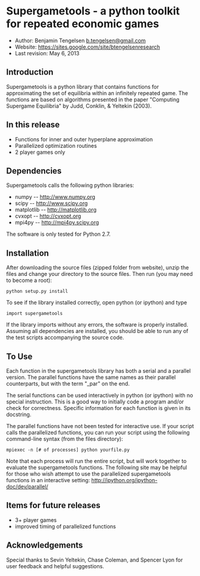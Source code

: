 
# Supergametools - a python toolkit for repeated economic games
- Author: Benjamin Tengelsen <b.tengelsen@gmail.com>
- Website: https://sites.google.com/site/btengelsenresearch
- Last revision: May 6, 2013


## Introduction

Supergametools is a python library that contains functions for
approximating the set of equilibria within an infinitely repeated
game. The functions are based on algorithms presented in the paper
"Computing Supergame Equilibria" by Judd, Conklin, & Yeltekin (2003).


## In this release

- Functions for inner and outer hyperplane approximation
- Parallelized optimization routines
- 2 player games only


## Dependencies

Supergametools calls the following python libraries:

  - numpy -- <http://www.numpy.org>
  - scipy -- <http://www.scipy.org>
  - matplotlib -- <http://matplotlib.org>
  - cvxopt -- <http://cvxopt.org>
  - mpi4py -- <http://mpi4py.scipy.org>

The software is only tested for Python 2.7.


## Installation
After downloading the source files (zipped folder from website), unzip
the files and change your directory to the source files. Then run (you
may need to become a root):

	python setup.py install

To see if the library installed correctly, open python (or ipython)
and type

	import supergametools

If the library imports without any errors, the software is properly
installed. Assuming all dependencies are installed, you should be able
to run any of the test scripts accompanying the source code.


## To Use
Each function in the supergametools library has both a serial and
a parallel version. The parallel functions have the same names as
their parallel counterparts, but with the term "_par" on the end.

The serial functions can be used interactively in python (or ipython)
with no special instruction. This is a good way to initially code a
program and/or check for correctness. Specific information for each
function is given in its docstring.

The parallel functions have not been tested for interactive use. If
your script calls the parallelized functions, you can run your script
using the following command-line syntax (from the files directory):

	mpiexec -n [# of processes] python yourfile.py

Note that each process will run the entire script, but will work
together to evaluate the supergametools functions. The following site
may be helpful for those who wish attempt to use the parallelized
supergametools functions in an interactive setting:
http://ipython.org/ipython-doc/dev/parallel/


## Items for future releases
- 3+ player games
- improved timing of parallelized functions


## Acknowledgements
Special thanks to Sevin Yeltekin, Chase Coleman, and Spencer Lyon for
user feedback and helpful suggestions.

